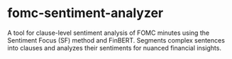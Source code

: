 # fomc-sentiment-analyzer
A tool for clause-level sentiment analysis of FOMC minutes using the Sentiment Focus (SF) method and FinBERT. Segments complex sentences into clauses and analyzes their sentiments for nuanced financial insights.
